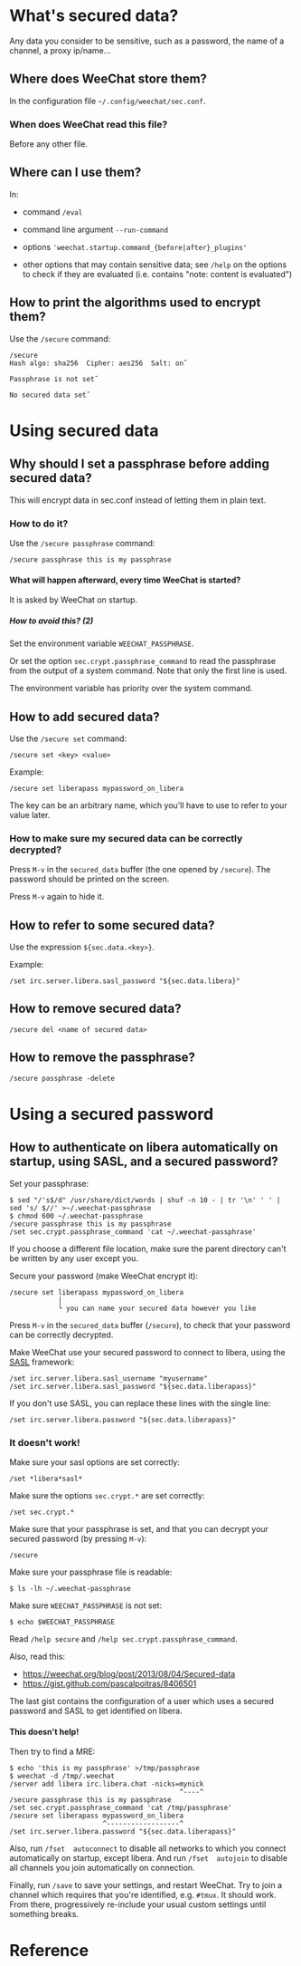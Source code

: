 # What's secured data?

Any  data you  consider to  be sensitive,  such  as a  password, the  name of  a
channel, a proxy ip/name...

## Where does WeeChat store them?

In the configuration file `~/.config/weechat/sec.conf`.

### When does WeeChat read this file?

Before any other file.

##
## Where can I use them?

In:

   - command `/eval`

   - command line argument `--run-command`

   - options `'weechat.startup.command_{before|after}_plugins'`

   - other options that may contain sensitive data;
     see `/help` on the options to check if they are evaluated (i.e. contains "note: content is evaluated")

## How to print the algorithms used to encrypt them?

Use the `/secure` command:

    /secure
    Hash algo: sha256  Cipher: aes256  Salt: on˜

    Passphrase is not set˜

    No secured data set˜

##
# Using secured data
## Why should I set a passphrase before adding secured data?

This will encrypt data in sec.conf instead of letting them in plain text.

### How to do it?

Use the `/secure passphrase` command:

    /secure passphrase this is my passphrase

#### What will happen afterward, every time WeeChat is started?

It is asked by WeeChat on startup.

##### How to avoid this?  (2)

Set the environment variable `WEECHAT_PASSPHRASE`.

Or set the option `sec.crypt.passphrase_command` to read the passphrase from the
output of a system command.  Note that only the first line is used.

The environment variable has priority over the system command.

###
## How to add secured data?

Use the `/secure set` command:

    /secure set <key> <value>

Example:

    /secure set liberapass mypassword_on_libera

The key  can be an  arbitrary name, which  you'll have to  use to refer  to your
value later.

### How to make sure my secured data can be correctly decrypted?

Press `M-v` in the `secured_data` buffer (the one opened by `/secure`).
The password should be printed on the screen.

Press `M-v` again to hide it.

###
## How to refer to some secured data?

Use the expression `${sec.data.<key>}`.

Example:

    /set irc.server.libera.sasl_password "${sec.data.libera}"

##
## How to remove secured data?

    /secure del <name of secured data>

## How to remove the passphrase?

    /secure passphrase -delete

###
# Using a secured password
## How to authenticate on libera automatically on startup, using SASL, and a secured password?

Set your passphrase:

    $ sed "/'s$/d" /usr/share/dict/words | shuf -n 10 - | tr '\n' ' ' | sed 's/ $//' >~/.weechat-passphrase
    $ chmod 600 ~/.weechat-passphrase
    /secure passphrase this is my passphrase
    /set sec.crypt.passphrase_command 'cat ~/.weechat-passphrase'

If you choose a different file location, make sure the parent directory can't be
written by any user except you.

Secure your password (make WeeChat encrypt it):

    /secure set liberapass mypassword_on_libera
                │
                └ you can name your secured data however you like

Press  `M-v`  in the  `secured_data`  buffer  (`/secure`),  to check  that  your
password can be correctly decrypted.

Make WeeChat use your secured password to connect to libera, using the [SASL][1] framework:

    /set irc.server.libera.sasl_username "myusername"
    /set irc.server.libera.sasl_password "${sec.data.liberapass}"

If you don't use SASL, you can replace these lines with the single line:

    /set irc.server.libera.password "${sec.data.liberapass}"

### It doesn't work!

Make sure your sasl options are set correctly:

    /set *libera*sasl*

Make sure the options `sec.crypt.*` are set correctly:

    /set sec.crypt.*

Make sure  that your passphrase  is set, and that  you can decrypt  your secured
password (by pressing `M-v`):

    /secure

Make sure your passphrase file is readable:

    $ ls -lh ~/.weechat-passphrase

Make sure `WEECHAT_PASSPHRASE` is not set:

    $ echo $WEECHAT_PASSPHRASE

Read `/help secure` and `/help sec.crypt.passphrase_command`.

Also, read this:

   - <https://weechat.org/blog/post/2013/08/04/Secured-data>
   - <https://gist.github.com/pascalpoitras/8406501>

The last gist contains the configuration of a user which uses a secured password
and SASL to get identified on libera.

#### This doesn't help!

Then try to find a MRE:

    $ echo 'this is my passphrase' >/tmp/passphrase
    $ weechat -d /tmp/.weechat
    /server add libera irc.libera.chat -nicks=mynick
                                              ^----^
    /secure passphrase this is my passphrase
    /set sec.crypt.passphrase_command 'cat /tmp/passphrase'
    /secure set liberapass mypassword_on_libera
                           ^------------------^
    /set irc.server.libera.password "${sec.data.liberapass}"

Also,  run `/fset  autoconnect` to  disable all  networks to  which you  connect
automatically on startup, except libera.
And  run `/fset  autojoin` to  disable all  channels you  join automatically  on
connection.

Finally, run `/save` to save your settings, and restart WeeChat.
Try to join a channel which requires that you're identified, e.g. `#tmux`.
It should work.
From there, progressively re-include your  usual custom settings until something
breaks.

##
# Reference

[1]: https://en.wikipedia.org/wiki/Simple_Authentication_and_Security_Layer

